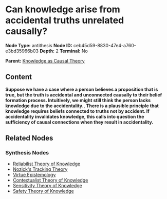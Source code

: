 # Can knowledge arise from accidental truths unrelated causally?

**Node Type:** antithesis
**Node ID:** ceb45d59-8830-47e4-a760-e3bd35966b03
**Depth:** 2
**Terminal:** No

**Parent:** [Knowledge as Causal Theory](knowledge-as-causal-theory-thesis-95e9369b-3329-4127-b882-0b636e234dfc.md)

## Content

**Suppose we have a case where a person believes a proposition that is true, but the truth is accidental and unconnected causally to their belief formation process. Intuitively, we might still think the person lacks knowledge due to the accidentality.**, **There is a plausible principle that knowledge requires beliefs connected to truths not by accident. If accidentality invalidates knowledge, this calls into question the sufficiency of causal connections when they result in accidentality.**

## Related Nodes

### Synthesis Nodes

- [Reliabilist Theory of Knowledge](reliabilist-theory-of-knowledge-synthesis-204b5f13-2966-45fd-9c5a-dc22388efebb.md)
- [Nozick's Tracking Theory](nozicks-tracking-theory-synthesis-5ca139e0-92bc-4aed-95bd-2f9adf2bbf81.md)
- [Virtue Epistemology](virtue-epistemology-synthesis-f09d97ea-18b2-482b-9dbc-0e92e18c0acf.md)
- [Contextualist Theory of Knowledge](contextualist-theory-of-knowledge-synthesis-d708d935-46f9-4994-b674-628e9f087220.md)
- [Sensitivity Theory of Knowledge](sensitivity-theory-of-knowledge-synthesis-8d81417a-affd-4466-b0d9-ffe878bef2b1.md)
- [Safety Theory of Knowledge](safety-theory-of-knowledge-synthesis-dd9b7c54-8a98-49b5-be14-3af03b25e341.md)
